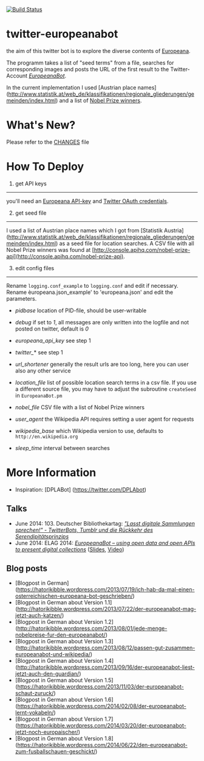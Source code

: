 [![Build Status](https://travis-ci.org/hatorikibble/twitter-europeanabot.svg)](https://travis-ci.org/hatorikibble/twitter-europeanabot)

twitter-europeanabot
====================

the aim of this twitter bot is to explore the diverse contents of [Europeana](http://www.europeana.eu).

The programm takes a list of "seed terms" from a file, searches for corresponding images and posts the URL of the first result to the Twitter-Account [*EuropeanaBot*](http://www.twitter.com/EuropeanaBot).

In the current implementation I used [Austrian place names] (http://www.statistik.at/web_de/klassifikationen/regionale_gliederungen/gemeinden/index.html) and a list of [Nobel Prize winners](http://console.apihq.com/nobel-prize-api).

What's New?
===========

Please refer to the [CHANGES](CHANGES.md) file

How To Deploy
=============

1) get API keys
---------------

you'll need an [Europeana API-key](http://www.europeana.eu/portal/api/registration.html) and [Twitter OAuth credentials](https://dev.twitter.com/docs/auth/oauth/faq).

2) get seed file
----------------

I used a list of Austrian place names which I got from [Statistik Austria] (http://www.statistik.at/web_de/klassifikationen/regionale_gliederungen/gemeinden/index.html) as a seed file for location searches.
A CSV file with all Nobel Prize winners was found at [http://console.apihq.com/nobel-prize-api](http://console.apihq.com/nobel-prize-api).

3) edit config files
--------------------

Rename `logging.conf_example` to `logging.conf` and edit if necessary. Rename èuropeana.json_example' to 'europeana.json' and edit the parameters.

* *pidbase*
    location of PID-file, should be user-writable

* *debug*
    if set to *1*, all messages are only written into the logfile and not
    posted on twitter, default is *0*
    
* *europeana_api_key*
    see step 1

* *twitter_**
    see step 1

* *url_shortener*
   generally the result urls are too long, here you can user also any other service

* *location_file*
    list of possible location search terms in a csv file. If you use a different source file, you may have to adjust the subroutine `createSeed` in `EuropeanaBot.pm`

* *nobel_file*
    CSV file with a list of Nobel Prize winners

* *user_agent*
    the Wikipedia API requires setting a user agent for requests
    
* *wikipedia_base*
    which Wikipedia version to use, defaults to `http://en.wikipedia.org`

* *sleep_time*
    interval between searches

More Information
==================

* Inspiration: [DPLABot] (https://twitter.com/DPLAbot)

Talks
-----

* June 2014: 103. Deutscher Bibliothekartag: [*"Lasst digitale Sammlungen sprechen!" - TwitterBots, Tumblr und die Rückkehr des Serendipitätsprinzips*](http://www.opus-bayern.de/bib-info/volltexte/2014/1552/)
* June 2014: ELAG 2014: [*EuropeanaBot – using open data and open APIs to present digital collections*](http://elag2014.org/programme/elag-workshops-list-page/12-6/) ([Slides](http://www.slideshare.net/hatorikibble/elag-mayr-europeanabot1), [Video](https://www.youtube.com/watch?v=l_i-_2YEpT0))

Blog posts
-----------

* [Blogpost in German] (https://hatorikibble.wordpress.com/2013/07/19/ich-hab-da-mal-einen-osterreichischen-europeana-bot-geschrieben/)
* [Blogpost in German about Version 1.1] (http://hatorikibble.wordpress.com/2013/07/22/der-europeanabot-mag-jetzt-auch-katzen/)
* [Blogpost in German about Version 1.2] (http://hatorikibble.wordpress.com/2013/08/01/jede-menge-nobelpreise-fur-den-europeanabot/)
* [Blogpost in German about Version 1.3] (http://hatorikibble.wordpress.com/2013/08/12/passen-gut-zusammen-europeanabot-und-wikipedia/)
* [Blogpost in German about Version 1.4] (http://hatorikibble.wordpress.com/2013/09/16/der-europeanabot-liest-jetzt-auch-den-guardian/)
* [Blogpost in German about Version 1.5] (https://hatorikibble.wordpress.com/2013/11/03/der-europeanabot-schaut-zuruck/)
* [Blogpost in German about Version 1.6] (https://hatorikibble.wordpress.com/2014/02/08/der-europeanabot-lernt-vokabeln/)
* [Blogpost in German about Version 1.7] (https://hatorikibble.wordpress.com/2014/03/20/der-europeanabot-jetzt-noch-europaischer/)
* [Blogpost in German about Version 1.8] (https://hatorikibble.wordpress.com/2014/06/22/den-europeanabot-zum-fusballschauen-geschickt/)
